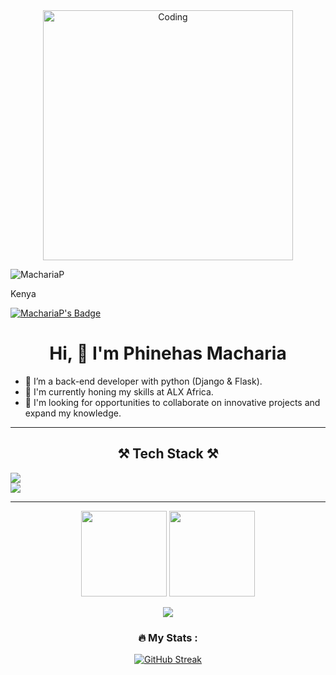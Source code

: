 <div align ="center"><img alt="Coding" width="400" src="https://cdn.dribbble.com/users/1162077/screenshots/3848914/programmer.gif">
<p align="left"> <img src="https://komarev.com/ghpvc/?username=MachariaP&label=Profile%20views&color=0e75b6&style=flat" alt="MachariaP" /> </p>
</div>
<div> Kenya

[![MachariaP's Badge](https://camo.githubusercontent.com/7b41a07089730bd0648c9b1961363a8e8c02b78fa227ef3e5aef094d4c3d954e/68747470733a2f2f757365722d62616467652e636f6d6d6974746572732e746f702f6b656e79612f4469616e6157616e6775692e737667)](https://user-badge.committers.top/kenya/MachariaP)
</div>
<div>
<h1 align="center">Hi, 👋 I'm Phinehas Macharia</h1>
</div>
<div>

-   👀 I’m a back-end developer with python (Django & Flask).
-   🌱 I'm currently honing my skills at ALX Africa.
-   💞️ I'm looking for opportunities to collaborate on innovative projects and expand my knowledge.
</div>
<hr/>






<div>
<h2 align="center">⚒️ Tech Stack ⚒️</h2>
  <div>
  <img align="center" src="https://skillicons.dev/icons?i=c,typescript,python,js,css,react,html,bootstrap,express,django,flask," />
  </div>
<div>
  <img align="center" src="https://skillicons.dev/icons?i=nginx,mongodb,sqlite,mysql,postgres,redis,bash,linux,git,docker,postman" />
  </div>
 </div>
</div>
<hr />

<div style="text-align: center;">

<div>  <img height="137px" src="https://github-readme-stats.vercel.app/api?username=machariaP&hide_title=true&hide_border=true&show_icons=true&include_all_commits=true&count_private=true&line_height=21&text_color=000&icon_color=000&bg_color=0,ea6161,ffc64d,fffc4d,52fa5a&theme=graywhite" />
  <img height="137px" src="https://github-readme-stats.vercel.app/api/top-langs/?username=machariaP&hide=html&hide_title=true&hide_border=true&layout=compact&langs_count=6&exclude_repo=comp426,Redventures-Movie-Quotes&text_color=000&icon_color=fff&bg_color=0,52fa5a,4dfcff,c64dff&theme=graywhite" />
</div>


[![](https://camo.githubusercontent.com/8ef11aec3af78b8253ef80d07fde088ac1595ce4837d8499743aa0f6047f77b7/68747470733a2f2f6769746875622d726561646d652d73747265616b2d73746174732e6865726f6b756170702e636f6d2f3f757365723d4d6163686172696150267468656d653d6461726b26686964655f626f726465723d66616c7365)](https://camo.githubusercontent.com/8ef11aec3af78b8253ef80d07fde088ac1595ce4837d8499743aa0f6047f77b7/68747470733a2f2f6769746875622d726561646d652d73747265616b2d73746174732e6865726f6b756170702e636f6d2f3f757365723d4d6163686172696150267468656d653d6461726b26686964655f626f726465723d66616c7365)

### 🔥 My Stats :

[](https://github.com/MachariaP/MachariaP#fire-my-stats-)

[![GitHub Streak](https://camo.githubusercontent.com/1c0524bd2dd4955a852747bbf347cd08c194a659474ccdd1115e247825f8eeb1/68747470733a2f2f6769746875622d726561646d652d73747265616b2d73746174732e6865726f6b756170702e636f6d3f757365723d4469616e6157616e677569267468656d653d6461726b)](https://git.io/streak-stats)
</div>



